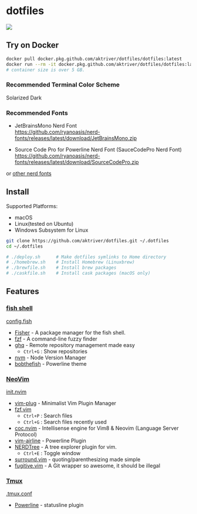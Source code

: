 # dotfiles

![](https://github.com/aktriver/dotfiles/workflows/Publish%20to%20docker.pkg.github.com/badge.svg)

## Try on Docker

```sh
docker pull docker.pkg.github.com/aktriver/dotfiles/dotfiles:latest
docker run --rm -it docker.pkg.github.com/aktriver/dotfiles/dotfiles:latest
# container size is over 5 GB.
```

### Recommended Terminal Color Scheme

Solarized Dark

### Recommended Fonts

- JetBrainsMono Nerd Font<br>
  https://github.com/ryanoasis/nerd-fonts/releases/latest/download/JetBrainsMono.zip

- Source Code Pro for Powerline Nerd Font (SauceCodePro Nerd Font)<br>
  https://github.com/ryanoasis/nerd-fonts/releases/latest/download/SourceCodePro.zip

or [other nerd fonts](https://www.nerdfonts.com/font-downloads)

## Install

Supported Platforms:

- macOS
- Linux(tested on Ubuntu)
- Windows Subsystem for Linux

```sh
git clone https://github.com/aktriver/dotfiles.git ~/.dotfiles
cd ~/.dotfiles

# ./deploy.sh      # Make dotfiles symlinks to Home directory
# ./homebrew.sh    # Install Homebrew (Linuxbrew)
# ./brewfile.sh    # Install brew packages
# ./caskfile.sh    # Install cask packages (macOS only)
```

## Features

### [fish shell](https://github.com/fish-shell/fish-shell)

[config.fish](./.config/fish/config.fish)

- [Fisher](https://github.com/jorgebucaran/fisher) - A package manager for the fish shell.
- [fzf](https://github.com/junegunn/fzf) - A command-line fuzzy finder
- [ghq](https://github.com/x-motemen/ghq) - Remote repository management made easy
  - `Ctrl+G` : Show repositories
- [nvm](https://github.com/nvm-sh/nvm) - Node Version Manager
- [bobthefish](https://github.com/oh-my-fish/theme-bobthefish) - Powerline theme

### [NeoVim](https://github.com/neovim/neovim)

[init.nvim](./.config/nvim/init.vim)

- [vim-plug](https://github.com/junegunn/vim-plug) - Minimalist Vim Plugin Manager
- [fzf.vim](https://github.com/junegunn/fzf.vim)
  - `Ctrl+P` : Search files
  - `Ctrl+G` : Search files recently used
- [coc.nvim](https://github.com/neoclide/coc.nvim) - Intellisense engine for Vim8 & Neovim (Language Server Protocol)
- [vim-airline](https://github.com/vim-airline/vim-airline) - Powerline Plugin
- [NERDTree](https://github.com/preservim/nerdtree) - A tree explorer plugin for vim.
  - `Ctrl+E` : Toggle window
- [surround.vim](https://github.com/tpope/vim-surround) - quoting/parenthesizing made simple
- [fugitive.vim](https://github.com/tpope/vim-fugitive) - A Git wrapper so awesome, it should be illegal

### [Tmux](https://github.com/tmux/tmux)

[.tmux.conf](./.tmux.conf)

- [Powerline](https://github.com/powerline/powerline) - statusline plugin
